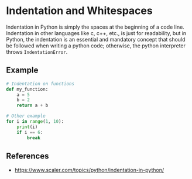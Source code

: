 # Indentation and Whitespaces
Indentation in Python is simply the spaces at the beginning of a code line. Indentation in other languages like c, c++, etc., is just for readability, but in Python, the indentation is an essential and mandatory concept that should be followed when writing a python code; otherwise, the python interpreter throws `IndentationError`.

## Example
```python
# Indentation on functions
def my_function:
    a = 5
    b = 2
    return a + b

# Other example
for i in range(1, 10):
    print(i)
    if i == 6:
        break
```

## References
- https://www.scaler.com/topics/python/indentation-in-python/